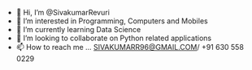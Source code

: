 - 👋 Hi, I’m @SivakumarRevuri
- 👀 I’m interested in Programming, Computers and Mobiles
- 🌱 I’m currently learning Data Science
- 💞️ I’m looking to collaborate on Python related applications
- 📫 How to reach me ... SIVAKUMARR96@GMAIL.COM/ +91 630 558 0229

<!---
SivakumarRevuri/SivakumarRevuri is a ✨ special ✨ repository because its `README.md` (this file) appears on your GitHub profile.
You can click the Preview link to take a look at your changes.
--->
